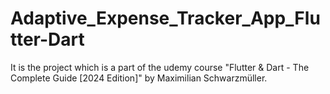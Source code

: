 # Adaptive_Expense_Tracker_App_Flutter-Dart
It is the project which is a part of the udemy course "Flutter &amp; Dart - The Complete Guide [2024 Edition]" by Maximilian Schwarzmüller.
